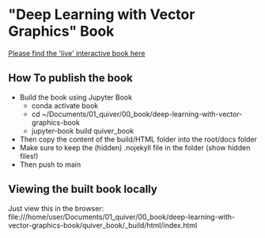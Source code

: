 # "Deep Learning with Vector Graphics" Book

[Please find the 'live' interactive book here](https://pwichmann.github.io/deep-learning-with-vector-graphics-book)


## How To publish the book

* Build the book using Jupyter Book
	* conda activate book
	* cd ~/Documents/01_quiver/00_book/deep-learning-with-vector-graphics-book
	* jupyter-book build quiver_book
* Then copy the content of the build/HTML folder into the root/docs folder
* Make sure to keep the (hidden) .nojekyll file in the folder (show hidden files!)
* Then push to main

## Viewing the built book locally

Just view this in the browser:
file:///home/user/Documents/01_quiver/00_book/deep-learning-with-vector-graphics-book/quiver_book/_build/html/index.html